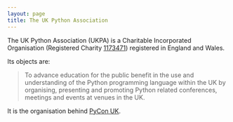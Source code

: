 ```yaml
---
layout: page
title: The UK Python Association
---
```


The UK Python Association (UKPA) is a Charitable Incorporated Organisation (Registered Charity [1173471](http://beta.charitycommission.gov.uk/charity-details/?regid=1173471&subid=0)) registered in England and Wales.

Its objects are:

> To advance education for the public benefit in the use and understanding of the Python programming language within the UK by organising, presenting and promoting Python related conferences, meetings and events at venues in the UK.

It is the organisation behind [PyCon UK](http://pyconuk.org).

